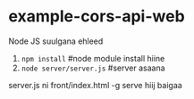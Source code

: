 # example-cors-api-web
Node JS suulgana ehleed 

1. `npm install`   #node module install hiine
2. `node server/server.js`   #server asaana 


server.js ni front/index.html -g serve hiij baigaa
